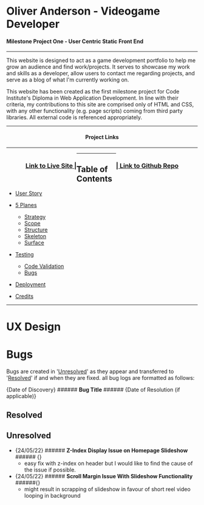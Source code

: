 Oliver Anderson - Videogame Developer
======

#### Milestone Project One - User Centric Static Front End

------

This website is designed to act as a game development portfolio to help me grow an audience and find work/projects. It serves to showcase my work and skills as a developer,  allow users to contact me regarding projects, and serve as a blog of what I'm currently working on.

This website has been created as the first milestone project for Code Institute's  Diploma in Web Application Development. In line with their criteria, my contributions to this site are comprised only of HTML and CSS, with any other functionality (e.g. page scripts) coming from third party libraries. All external code is referenced appropriately. 

------

<div style="width: 100%; text-align:center;"><h4>Project Links</h4></div>

------

<div style="float: left; text-align: right; display: inline-block; margin-left: 10%;"><a href="https://ollie-anderson.github.io/Milestone-Project-1/" target="_blank"><h3>
    Link to Live Site |
    </h3></a></div> <div style="float: right; text-align: left; display: inline-block; margin-right: 10%;"><a href="https://github.com/Ollie-Anderson/Milestone-Project-1" target="_blank"><h3>| Link to Github Repo</h3></a></div>


------

## Table of Contents

- [User Story](#User-Story)
- [5 Planes](#5-Planes)
     - [Strategy](#Strategy)
     - [Scope](#Scope)
     - [Structure](#Structure)
     - [Skeleton](#Skeleton)
     - [Surface](#Surface)
- [Testing](#Testing)
     - [Code Validation](#Code-Validation)
     - [Bugs](#Bugs)

- [Deployment](#Deployment)
- [Credits](#Credits)

------







# UX Design





Bugs
======

Bugs are created in '[Unresolved](#Unresolved)' as they appear and transferred to '[Resolved](#Resolved])' if and when they are fixed. all bug logs are formatted as follows: 

{Date of Discovery} ###### **Bug Title** ###### {Date of Resolution (if applicable)}

## Resolved

## Unresolved

* {24/05/22} ###### **Z-Index Display Issue on Homepage Slideshow** ###### {}
  * easy fix with z-index on header but I would like to find the cause of the issue if possible.
* {24/05/22} ###### **Scroll Margin Issue With Slideshow Functionality** ######{}
  * might result in scrapping of slideshow in favour of  short reel video looping in background 





